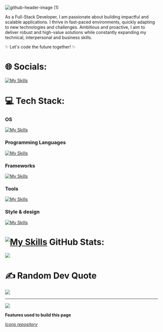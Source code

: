 ![github-header-image (1)](https://github.com/user-attachments/assets/70daadaf-cef6-4fc9-b7b6-dee086240779)

As a Full-Stack Developer, I am passionate about building impactful and scalable applications. I thrive in fast-paced environments, quickly adapting to new technologies and challenges. Ambitious and proactive, I aim to deliver robust and high-value solutions while constantly expanding my technical, interpersonal and business skills.


✨ Let's code the future together! ✨

# 🌐 Socials:
[![My Skills](https://skillicons.dev/icons?i=devto,linkedin&perline=10)](https://skillicons.dev)


# 💻 Tech Stack:
### OS
[![My Skills](https://skillicons.dev/icons?i=apple,ubuntu,windows&perline=10)](https://skillicons.dev)

### Programming Languages
[![My Skills](https://skillicons.dev/icons?i=js,ts,&perline=10)](https://skillicons.dev)

### Frameworks
[![My Skills](https://skillicons.dev/icons?i=svelte,nodejs,express,nest,angular,vue,react&perline=10)](https://skillicons.dev)

### Tools
[![My Skills](https://skillicons.dev/icons?i=vercel,postman,notion,github,idea,ai,webpack,vscode,jest,latex,&perline=12)](https://skillicons.dev)

### Style & design
[![My Skills](https://skillicons.dev/icons?i=html,css,sass,less,tailwind,figma&perline=10)](https://skillicons.dev)


# [![My Skills](https://skillicons.dev/icons?i=github)](https://skillicons.dev) GitHub Stats:
![](https://github-readme-streak-stats.herokuapp.com/?user=Jeremy-96&theme=tokyonight&hide_border=false)<br/>


# ✍️ Random Dev Quote
![](https://quotes-github-readme.vercel.app/api?type=horizontal&theme=tokyonight)

---
[![](https://visitcount.itsvg.in/api?id=Jeremy-96&icon=1&color=6)](https://visitcount.itsvg.in)

<!-- Proudly created with GPRM ( https://gprm.itsvg.in ) -->

**Features used to build this page**  

*[Icons repository](https://github.com/tandpfun/skill-icons)*

